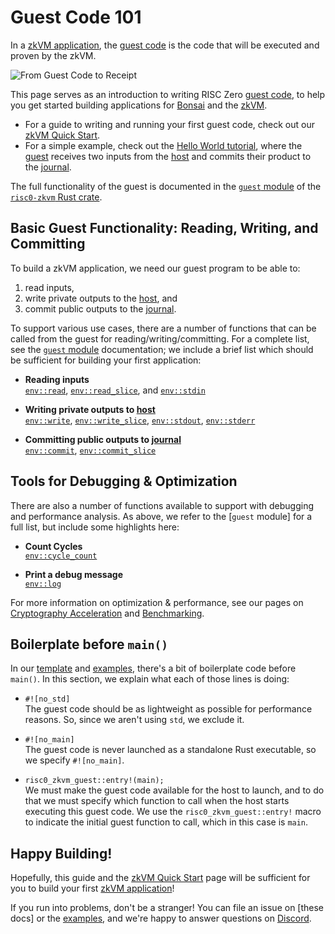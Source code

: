 # Guest Code 101

In a [zkVM application][zkVM], the [guest code] is the code that will be
executed and proven by the zkVM.

![From Guest Code to Receipt][from-rust-to-receipt]

This page serves as an introduction to writing RISC Zero [guest code], to help
you get started building applications for [Bonsai] and the [zkVM].

- For a guide to writing and running your first guest code, check out our [zkVM
  Quick Start][quickstart].
- For a simple example, check out the [Hello World tutorial][hello-world], where
  the [guest] receives two inputs from the [host] and commits their product to
  the [journal].

The full functionality of the guest is documented in the [`guest`
module][risc0-zkvm-guest] of the [`risc0-zkvm` Rust crate][risc0-zkvm].

## Basic Guest Functionality: Reading, Writing, and Committing

To build a zkVM application, we need our guest program to be able to:

1. read inputs,
2. write private outputs to the [host], and
3. commit public outputs to the [journal].

To support various use cases, there are a number of functions that can be called
from the guest for reading/writing/committing. For a complete list, see the
[`guest` module][risc0-zkvm-guest] documentation; we include a brief list which
should be sufficient for building your first application:

- **Reading inputs** <br/>
  [`env::read`], [`env::read_slice`], and [`env::stdin`]

- **Writing private outputs to [host]**<br/>
  [`env::write`], [`env::write_slice`], [`env::stdout`], [`env::stderr`]

- **Committing public outputs to [journal]**<br/>
  [`env::commit`], [`env::commit_slice`]

## Tools for Debugging & Optimization

There are also a number of functions available to support with debugging and
performance analysis. As above, we refer to the \[`guest` module] for a full
list, but include some highlights here:

- **Count Cycles** <br/>
  [`env::cycle_count`]

- **Print a debug message**<br/>
  [`env::log`]

For more information on optimization & performance, see our pages on
[Cryptography Acceleration][acceleration] and [Benchmarking][benchmarks].

## Boilerplate before `main()`

In our [template] and [examples], there's a bit of boilerplate code before
`main()`. In this section, we explain what each of those lines is doing:

- `#![no_std]` <br/>
  The guest code should be as lightweight as possible for performance reasons.
  So, since we aren't using `std`, we exclude it.

- `#![no_main]` <br/>
  The guest code is never launched as a standalone Rust executable, so we
  specify `#![no_main]`.

- `risc0_zkvm_guest::entry!(main);` <br/>
  We must make the guest code available for the host to launch, and to do that
  we must specify which function to call when the host starts executing this
  guest code. We use the `risc0_zkvm_guest::entry!` macro to indicate the
  initial guest function to call, which in this case is `main`.

## Happy Building!

Hopefully, this guide and the [zkVM Quick Start][quickstart] page will be
sufficient for you to build your first [zkVM application][zkVM]!

If you run into problems, don't be a stranger! You can file an issue on \[these
docs] or the [examples], and we're happy to answer questions on [Discord].

[acceleration]: ./acceleration.md
[benchmarks]: ./benchmarks.md
[Bonsai]: ../generating-proofs/remote-proving.md
[Discord]: https://discord.gg/risczero
[`env::read`]: https://docs.rs/risc0-zkvm/0.21/risc0_zkvm/guest/env/fn.read.html
[`env::read_slice`]: https://docs.rs/risc0-zkvm/0.21/risc0_zkvm/guest/env/fn.read_slice.html
[`env::stdin`]: https://docs.rs/risc0-zkvm/0.21/risc0_zkvm/guest/env/fn.stdin.html
[`env::cycle_count`]: https://docs.rs/risc0-zkvm/0.21/risc0_zkvm/guest/env/fn.cycle_count.html
[`env::log`]: https://docs.rs/risc0-zkvm/0.21/risc0_zkvm/guest/env/fn.log.html
[`env::write`]: https://docs.rs/risc0-zkvm/0.21/risc0_zkvm/guest/env/fn.write.html
[`env::write_slice`]: https://docs.rs/risc0-zkvm/0.21/risc0_zkvm/guest/env/fn.write_slice.html
[`env::stdout`]: https://docs.rs/risc0-zkvm/0.21/risc0_zkvm/guest/env/fn.stdout.html
[`env::stderr`]: https://docs.rs/risc0-zkvm/0.21/risc0_zkvm/guest/env/fn.stderr.html
[`env::commit`]: https://docs.rs/risc0-zkvm/0.21/risc0_zkvm/guest/env/fn.commit.html
[`env::commit_slice`]: https://docs.rs/risc0-zkvm/0.21/risc0_zkvm/guest/env/fn.commit_slice.html
[examples]: ./examples.md
[from-rust-to-receipt]: /diagrams/from-rust-to-receipt.png
[guest]: /terminology#guest
[guest code]: /terminology#guest
[hello-world]: ./tutorials/hello-world.md
[host]: /terminology#host
[journal]: /terminology#journal
[quickstart]: ./quickstart.md
[risc0-zkvm]: https://docs.rs/risc0-zkvm
[risc0-zkvm-guest]: https://docs.rs/risc0-zkvm/0.21/risc0_zkvm/guest
[template]: https://github.com/risc0/risc0/tree/release-0.21/templates/rust-starter
[zkVM]: ./zkvm_overview.md
